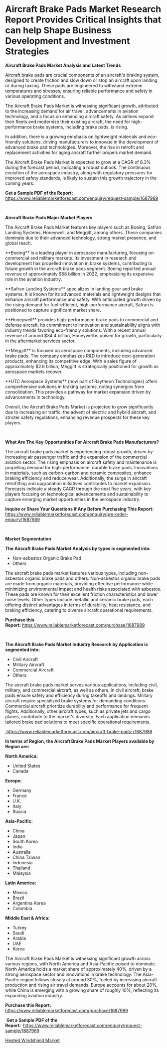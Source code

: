 <p><h1>Aircraft Brake Pads Market Research Report Provides Critical Insights that can help Shape Business Development and Investment Strategies</h1></p><p><strong>Aircraft Brake Pads Market Analysis and Latest Trends</strong></p>
<p><p>Aircraft brake pads are crucial components of an aircraft's braking system, designed to create friction and slow down or stop an aircraft upon landing or during taxiing. These pads are engineered to withstand extreme temperatures and stresses, ensuring reliable performance and safety in various operating conditions.</p><p>The Aircraft Brake Pads Market is witnessing significant growth, attributed to the increasing demand for air travel, advancements in aviation technology, and a focus on enhancing aircraft safety. As airlines expand their fleets and modernize their existing aircraft, the need for high-performance brake systems, including brake pads, is rising.</p><p>In addition, there is a growing emphasis on lightweight materials and eco-friendly solutions, driving manufacturers to innovate in the development of advanced brake pad technologies. Moreover, the rise in retrofit and replacement activities for aging aircraft further propels market demand.</p><p>The Aircraft Brake Pads Market is expected to grow at a CAGR of 6.3% during the forecast period, indicating a robust outlook. The continuous evolution of the aerospace industry, along with regulatory pressures for improved safety standards, is likely to sustain this growth trajectory in the coming years.</p></p>
<p><strong>Get a Sample PDF of the Report:&nbsp;</strong> <a href="https://www.reliablemarketforecast.com/enquiry/request-sample/1687989?utm_campaign=2450&utm_medium=2&utm_source=Github&utm_content=ia&utm_term=30032025&utm_id=aircraft-brake-pads">https://www.reliablemarketforecast.com/enquiry/request-sample/1687989</a></p>
<p>&nbsp;</p>
<p><strong>Aircraft Brake Pads Major Market Players</strong></p>
<p><p>The Aircraft Brake Pads Market features key players such as Boeing, Safran Landing Systems, Honeywell, and Meggitt, among others. These companies dominate due to their advanced technology, strong market presence, and global reach.</p><p>**Boeing** is a leading player in aerospace manufacturing, focusing on commercial and military markets. Its investment in research and development has propelled innovation in brake systems, contributing to future growth in the aircraft brake pads segment. Boeing reported annual revenue of approximately $58 billion in 2022, emphasizing its expansive role in the aviation industry.</p><p>**Safran Landing Systems** specializes in landing gear and brake systems. It is known for its advanced materials and lightweight designs that enhance aircraft performance and safety. With anticipated growth driven by the rising demand for fuel-efficient, high-performance aircraft, Safran is positioned to capture significant market share.</p><p>**Honeywell** provides high-performance brake pads to commercial and defense aircraft. Its commitment to innovation and sustainability aligns with industry trends favoring eco-friendly solutions. With a recent annual revenue of around $34.4 billion, Honeywell is poised for growth, particularly in the aftermarket services sector.</p><p>**Meggitt** is focused on aerospace components, including advanced brake pads. The company emphasizes R&D to introduce next-generation products, enhancing its competitive edge. With a sales figure of approximately $2.6 billion, Meggitt is strategically positioned for growth as aerospace markets recover.</p><p>**UTC Aerospace Systems** (now part of Raytheon Technologies) offers comprehensive solutions in braking systems, noting synergies from consolidation. This provides a pathway for market expansion driven by advancements in technology.</p><p>Overall, the Aircraft Brake Pads Market is projected to grow significantly due to increasing air traffic, the advent of electric and hybrid aircraft, and stricter safety regulations, enhancing revenue prospects for these key players.</p></p>
<p>&nbsp;</p>
<p><strong>What Are The Key Opportunities For Aircraft Brake Pads Manufacturers?</strong></p>
<p><p>The aircraft brake pads market is experiencing robust growth, driven by increasing air passenger traffic and the expansion of the commercial aviation sector. The rising emphasis on aircraft safety and maintenance is propelling demand for high-performance, durable brake pads. Innovations in materials, such as carbon-carbon and ceramic composites, enhance braking efficiency and reduce wear. Additionally, the surge in aircraft retrofitting and upgradation initiatives contributes to market expansion. Forecasts indicate a steady CAGR through the next five years, with key players focusing on technological advancements and sustainability to capture emerging market opportunities in the aerospace industry.</p></p>
<p><strong>Inquire or Share Your Questions If Any Before Purchasing This Report:</strong> <a href="https://www.reliablemarketforecast.com/enquiry/pre-order-enquiry/1687989?utm_campaign=2450&utm_medium=2&utm_source=Github&utm_content=ia&utm_term=30032025&utm_id=aircraft-brake-pads">https://www.reliablemarketforecast.com/enquiry/pre-order-enquiry/1687989</a></p>
<p>&nbsp;</p>
<p><strong>Market Segmentation</strong></p>
<p><strong>The Aircraft Brake Pads Market Analysis by types is segmented into:</strong></p>
<p><ul><li>Non-asbestos Organic Brake Pad</li><li>Others</li></ul></p>
<p><p>The aircraft brake pads market features various types, including non-asbestos organic brake pads and others. Non-asbestos organic brake pads are made from organic materials, providing effective performance while minimizing environmental impact and health risks associated with asbestos. These pads are known for their excellent friction characteristics and lower noise levels. Other types include metallic and ceramic brake pads, each offering distinct advantages in terms of durability, heat resistance, and braking efficiency, catering to diverse aircraft operational requirements.</p></p>
<p><strong>Purchase this Report:&nbsp;</strong><a href="https://www.reliablemarketforecast.com/purchase/1687989?utm_campaign=2450&utm_medium=2&utm_source=Github&utm_content=ia&utm_term=30032025&utm_id=aircraft-brake-pads">https://www.reliablemarketforecast.com/purchase/1687989</a></p>
<p>&nbsp;</p>
<p><strong>The Aircraft Brake Pads Market Industry Research by Application is segmented into:</strong></p>
<p><ul><li>Civil Aircraft</li><li>Military Aircraft</li><li>Commercial Aircraft</li><li>Others</li></ul></p>
<p><p>The aircraft brake pads market serves various applications, including civil, military, and commercial aircraft, as well as others. In civil aircraft, brake pads ensure safety and efficiency during takeoffs and landings. Military aircraft require specialized brake systems for demanding conditions. Commercial aircraft prioritize durability and performance for frequent flights. Additionally, other aircraft types, such as private jets and cargo planes, contribute to the market's diversity. Each application demands tailored brake pad solutions to meet specific operational requirements.</p></p>
<p><a href="https://www.reliablemarketforecast.com/aircraft-brake-pads-r1687989?utm_campaign=2450&utm_medium=2&utm_source=Github&utm_content=ia&utm_term=30032025&utm_id=aircraft-brake-pads">&nbsp;https://www.reliablemarketforecast.com/aircraft-brake-pads-r1687989</a></p>
<p><strong>In terms of Region, the Aircraft Brake Pads Market Players available by Region are:</strong></p>
<p>
    <p> <strong> North America: </strong>
        <ul>
            <li>United States</li>
            <li>Canada</li>
        </ul>
        </p> 
    <p> <strong> Europe: </strong>
        <ul>
            <li>Germany</li>
            <li>France</li>
            <li>U.K.</li>
            <li>Italy</li>
            <li>Russia</li>
        </ul>
        </p> 
    <p> <strong> Asia-Pacific: </strong>
        <ul>
            <li>China</li>
            <li>Japan</li>
            <li>South Korea</li>
            <li>India</li>
            <li>Australia</li>
            <li>China Taiwan</li>
            <li>Indonesia</li>
            <li>Thailand</li>
            <li>Malaysia</li>
        </ul>
        </p> 
    <p> <strong> Latin America: </strong>
        <ul>
            <li>Mexico</li>
            <li>Brazil</li>
            <li>Argentina Korea</li>
            <li>Colombia</li>
        </ul>
        </p> 
    <p> <strong> Middle East & Africa: </strong>
        <ul>
            <li>Turkey</li>
            <li>Saudi</li>
            <li>Arabia</li>
            <li>UAE</li>
            <li>Korea</li>
        </ul>
    </p>
    </p>
<p><p>The Aircraft Brake Pads Market is witnessing significant growth across various regions, with North America and Asia-Pacific poised to dominate. North America holds a market share of approximately 40%, driven by a strong aerospace sector and innovations in brake technology. The Asia-Pacific region follows closely at around 30%, fueled by increasing aircraft production and rising air travel demands. Europe accounts for about 20%, while China is emerging with a growing share of roughly 10%, reflecting its expanding aviation industry.</p></p>
<p><strong>Purchase this Report: </strong><a href="https://www.reliablemarketforecast.com/purchase/1687989?utm_campaign=2450&utm_medium=2&utm_source=Github&utm_content=ia&utm_term=30032025&utm_id=aircraft-brake-pads">https://www.reliablemarketforecast.com/purchase/1687989</a></p>
<p>&nbsp;<strong>Get a Sample PDF of the Report:&nbsp;&nbsp;</strong><a href="https://www.reliablemarketforecast.com/enquiry/request-sample/1687989?utm_campaign=2450&utm_medium=2&utm_source=Github&utm_content=ia&utm_term=30032025&utm_id=aircraft-brake-pads">https://www.reliablemarketforecast.com/enquiry/request-sample/1687989</a></p>
<p><strong></strong></p>
<p><p><a href="https://github.com/curinbucan9/Market-Research-Report-List-1/blob/main/heated-windshield-market.md?utm_campaign=2450&utm_medium=2&utm_source=Github&utm_content=ia&utm_term=30032025&utm_id=aircraft-brake-pads">Heated Windshield Market</a></p></p>